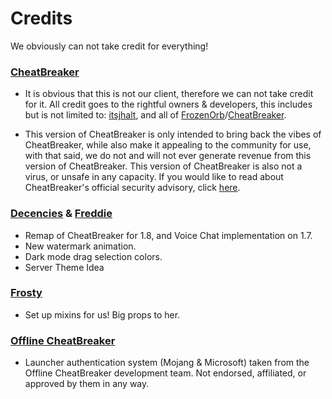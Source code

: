 # Credits
We obviously can not take credit for everything!

### [CheatBreaker](https://github.com/CheatBreaker)
 - It is obvious that this is not our client, therefore we can not take credit for it. All credit goes to the rightful owners & developers, this includes but is not limited to: [itsjhalt](https://github.com/jhalt), and all of [FrozenOrb](https://frozenorb.net)/[CheatBreaker](https://github.com/CheatBreaker).

- This version of CheatBreaker is only intended to bring back the vibes of CheatBreaker, 
while also make it appealing to the community for use, with that said, we do not and will not ever generate revenue from this version of CheatBreaker. This version of CheatBreaker is also not a virus, or unsafe in any capacity. If you would like to read about CheatBreaker's official security advisory, click [here](https://github.com/CheatBreaker/Security-Advisory).

### [Decencies](https://github.com/Decencies) & [Freddie](https://github.com/FreddieJLH)
  - Remap of CheatBreaker for 1.8, and Voice Chat implementation on 1.7.
  - New watermark animation.
  - Dark mode drag selection colors.
  - Server Theme Idea

<!-- ### [Tellinq](https://github.com/Tellinq)
  - Original idea for the VoiceChatHUD Mod.
  - Original idea for the icon's next to player's names.
  - Original CheatBreaker Dragon Wings -->

### [Frosty](https://github.com/egirlfrosty)
  - Set up mixins for us! Big props to her.

### [Offline CheatBreaker](https://offlinecheatbreaker.com)
  - Launcher authentication system (Mojang & Microsoft) taken from the Offline CheatBreaker development team. Not endorsed, affiliated, or approved by them in any way.
